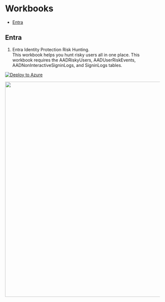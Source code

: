 # Workbooks

* [Entra](#Entra)

## Entra
1. Entra Identity Protection Risk Hunting.  
This workbook helps you hunt risky users all in one place. This workbook requires the AADRiskyUsers, AADUserRiskEvents, AADNonInteractiveSigninLogs, and SigninLogs tables.
  
[![Deploy to Azure](https://aka.ms/deploytoazurebutton)](https://portal.azure.com/#create/Microsoft.Template/uri/https%3A%2F%2Fraw.githubusercontent.com%2Fseyed-nouraie%2FSOC-Tools%2Fmain%2FWorkbooks%2FRisky%2520User%2520Hunting)  

<img src="https://github.com/seyed-nouraie/SOC-Tools/assets/75258742/caa8f5e1-bbca-4fe0-91cd-0ad5e40d183b" width="700">

